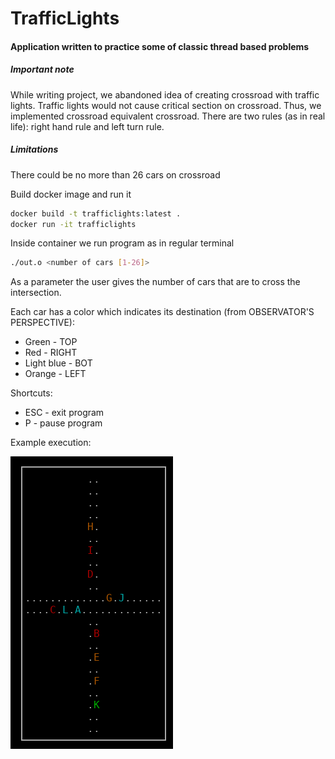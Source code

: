 # TrafficLights

#### Application written to practice some of classic thread based problems

##### Important note
While writing project, we abandoned idea of creating crossroad with traffic lights.
Traffic lights would not cause critical section on crossroad. Thus, we implemented 
crossroad equivalent crossroad. There are two rules (as in real life): right hand rule
and left turn rule.

##### Limitations
There could be no more than 26 cars on crossroad

Build docker image and run it
```bash
docker build -t trafficlights:latest .
docker run -it trafficlights
```

Inside container we run program as in regular terminal
```bash
./out.o <number of cars [1-26]>
```

As a parameter the user gives the number of cars that are to cross the intersection.

Each car has a color which indicates its destination (from OBSERVATOR'S PERSPECTIVE):
- Green - TOP
- Red - RIGHT
- Light blue - BOT
- Orange - LEFT

Shortcuts:
- ESC - exit program
- P - pause program

Example execution:

<img src="https://github.com/werd0n4/TrafficLights/blob/master/example.png">
